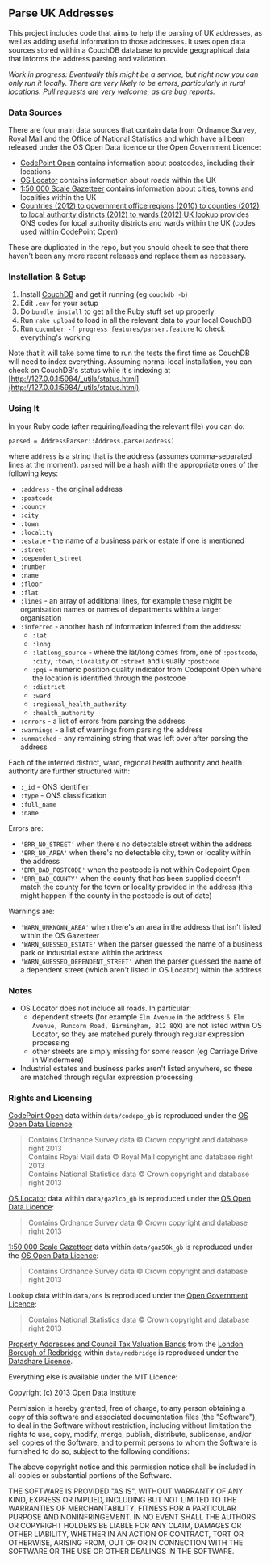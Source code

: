 ## Parse UK Addresses

This project includes code that aims to help the parsing of UK addresses, as well as adding useful information to those addresses. It uses open data sources stored within a CouchDB database to provide geographical data that informs the address parsing and validation.

*Work in progress: Eventually this might be a service, but right now you can only run it locally. There are very likely to be errors, particularly in rural locations. Pull requests are very welcome, as are bug reports.*

### Data Sources

There are four main data sources that contain data from Ordnance Survey, Royal Mail and the Office of National Statistics and which have all been released under the OS Open Data licence or the Open Government Licence:

  * [CodePoint Open](http://www.ordnancesurvey.co.uk/business-and-government/products/code-point-open.html) contains information about postcodes, including their locations
  * [OS Locator](http://www.ordnancesurvey.co.uk/business-and-government/products/os-locator.html) contains information about roads within the UK
  * [1:50 000 Scale Gazetteer](http://www.ordnancesurvey.co.uk/business-and-government/products/50k-gazetteer.html) contains information about cities, towns and localities within the UK
  * [
Countries (2012) to government office regions (2010) to counties (2012) to local authority districts (2012) to wards (2012) UK lookup](https://geoportal.statistics.gov.uk/geoportal/catalog/search/resource/details.page?uuid=%7BB6A77A55-DB44-4C3C-901F-82742CB6A54B%7D) provides ONS codes for local authority districts and wards within the UK (codes used within CodePoint Open)

These are duplicated in the repo, but you should check to see that there haven't been any more recent releases and replace them as necessary.

### Installation & Setup

1. Install [CouchDB](http://couchdb.apache.org/) and get it running (eg `couchdb -b`)
2. Edit `.env` for your setup
3. Do `bundle install` to get all the Ruby stuff set up properly
4. Run `rake upload` to load in all the relevant data to your local CouchDB
5. Run `cucumber -f progress features/parser.feature` to check everything's working

Note that it will take some time to run the tests the first time as CouchDB will need to index everything. Assuming normal local installation, you can check on CouchDB's status while it's indexing at [http://127.0.0.1:5984/_utils/status.html](http://127.0.0.1:5984/_utils/status.html).

### Using It

In your Ruby code (after requiring/loading the relevant file) you can do:

    parsed = AddressParser::Address.parse(address)

where `address` is a string that is the address (assumes comma-separated lines at the moment). `parsed` will be a hash with the appropriate ones of the following keys:

  * `:address` - the original address
  * `:postcode`
  * `:county`
  * `:city`
  * `:town`
  * `:locality`
  * `:estate` - the name of a business park or estate if one is mentioned
  * `:street`
  * `:dependent_street`
  * `:number`
  * `:name`
  * `:floor`
  * `:flat`
  * `:lines` - an array of additional lines, for example these might be organisation names or names of departments within a larger organisation
  * `:inferred` - another hash of information inferred from the address:
      * `:lat`
      * `:long`
      * `:latlong_source` - where the lat/long comes from, one of `:postcode`, `:city`, `:town`, `:locality` or `:street` and usually `:postcode`
      * `:pqi` - numeric position quality indicator from Codepoint Open where the location is identified through the postcode
      * `:district`
      * `:ward`
      * `:regional_health_authority`
      * `:health_authority`
  * `:errors` - a list of errors from parsing the address
  * `:warnings` - a list of warnings from parsing the address
  * `:unmatched` - any remaining string that was left over after parsing the address
      
Each of the inferred district, ward, regional health authority and health authority are further structured with:
      
  * `:_id` - ONS identifier
  * `:type` - ONS classification
  * `:full_name`
  * `:name`

Errors are:

  * `'ERR_NO_STREET'` when there's no detectable street within the address
  * `'ERR_NO_AREA'` when there's no detectable city, town or locality within the address
  * `'ERR_BAD_POSTCODE'` when the postcode is not within Codepoint Open
  * `'ERR_BAD_COUNTY'` when the county that has been supplied doesn't match the county for the town or locality provided in the address (this might happen if the county in the postcode is out of date)

Warnings are:

  * `'WARN_UNKNOWN_AREA'` when there's an area in the address that isn't listed within the OS Gazetteer
  * `'WARN_GUESSED_ESTATE'` when the parser guessed the name of a business park or industrial estate within the address
  * `'WARN_GUESSED_DEPENDENT_STREET'` when the parser guessed the name of a dependent street (which aren't listed in OS Locator) within the address

### Notes

  * OS Locator does not include all roads. In particular:
    * dependent streets (for example `Elm Avenue` in the address `6 Elm Avenue, Runcorn Road, Birmingham, B12 8QX`) are not listed within OS Locator, so they are matched purely through regular expression processing
    * other streets are simply missing for some reason (eg Carriage Drive in Windermere)
  * Industrial estates and business parks aren't listed anywhere, so these are matched through regular expression processing

### Rights and Licensing

[CodePoint Open](http://www.ordnancesurvey.co.uk/business-and-government/products/code-point-open.html) data within `data/codepo_gb` is reproduced under the [OS Open Data Licence](http://www.ordnancesurvey.co.uk/docs/licences/os-opendata-licence.pdf): 

> Contains Ordnance Survey data © Crown copyright and database right 2013<br>
Contains Royal Mail data © Royal Mail copyright and database right 2013<br>
Contains National Statistics data © Crown copyright and database right 2013

[OS Locator](http://www.ordnancesurvey.co.uk/business-and-government/products/os-locator.html) data within `data/gazlco_gb` is reproduced under the [OS Open Data Licence](http://www.ordnancesurvey.co.uk/docs/licences/os-opendata-licence.pdf): 

> Contains Ordnance Survey data © Crown copyright and database right 2013

[1:50 000 Scale Gazetteer](http://www.ordnancesurvey.co.uk/business-and-government/products/50k-gazetteer.html) data within `data/gaz50k_gb` is reproduced under the [OS Open Data Licence](http://www.ordnancesurvey.co.uk/docs/licences/os-opendata-licence.pdf): 

> Contains Ordnance Survey data © Crown copyright and database right 2013

Lookup data within `data/ons` is reproduced under the [Open Government Licence](http://www.nationalarchives.gov.uk/doc/open-government-licence):

> Contains National Statistics data © Crown copyright and database right 2013

[Property Addresses and Council Tax Valuation Bands](http://data.redbridge.gov.uk/View/property/property-addresses-and-council-tax-valuation-bands) from the [London Borough of Redbridge](http://www.redbridge.gov.uk/) within `data/redbridge` is reproduced under the [Datashare Licence](http://data.redbridge.gov.uk/About/Licence).

Everything else is available under the MIT Licence:

Copyright (c) 2013 Open Data Institute

Permission is hereby granted, free of charge, to any person obtaining a copy
of this software and associated documentation files (the "Software"), to deal
in the Software without restriction, including without limitation the rights
to use, copy, modify, merge, publish, distribute, sublicense, and/or sell
copies of the Software, and to permit persons to whom the Software is
furnished to do so, subject to the following conditions:

The above copyright notice and this permission notice shall be included in
all copies or substantial portions of the Software.

THE SOFTWARE IS PROVIDED "AS IS", WITHOUT WARRANTY OF ANY KIND, EXPRESS OR
IMPLIED, INCLUDING BUT NOT LIMITED TO THE WARRANTIES OF MERCHANTABILITY,
FITNESS FOR A PARTICULAR PURPOSE AND NONINFRINGEMENT. IN NO EVENT SHALL THE
AUTHORS OR COPYRIGHT HOLDERS BE LIABLE FOR ANY CLAIM, DAMAGES OR OTHER
LIABILITY, WHETHER IN AN ACTION OF CONTRACT, TORT OR OTHERWISE, ARISING FROM,
OUT OF OR IN CONNECTION WITH THE SOFTWARE OR THE USE OR OTHER DEALINGS IN
THE SOFTWARE.